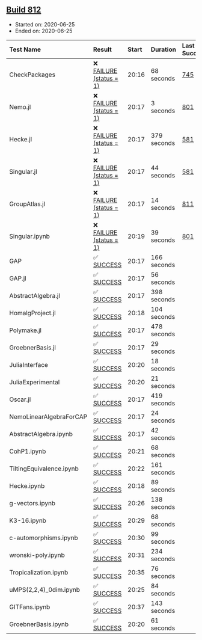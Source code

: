 ## [Build 812](https://oscarci.mathematik.uni-kl.de/job/oscar-julia-1.4/812/)

* Started on: 2020-06-25
* Ended on: 2020-06-25

| Test Name    | Result | Start | Duration | Last Success | First Failure |
|:-------------|:-------|:------|:---------|:-------------|:--------------|
| CheckPackages | ❌ [FAILURE (status = 1)](https://oscarci.mathematik.uni-kl.de/job/oscar-julia-1.4/812/artifact/logs/build-812/CheckPackages.log) | 20:16 | 68 seconds | [745](https://oscarci.mathematik.uni-kl.de/job/oscar-julia-1.4/745/) | [746](https://oscarci.mathematik.uni-kl.de/job/oscar-julia-1.4/746/) |
| Nemo.jl | ❌ [FAILURE (status = 1)](https://oscarci.mathematik.uni-kl.de/job/oscar-julia-1.4/812/artifact/logs/build-812/Nemo.jl.log) | 20:17 | 3 seconds | [801](https://oscarci.mathematik.uni-kl.de/job/oscar-julia-1.4/801/) | [802](https://oscarci.mathematik.uni-kl.de/job/oscar-julia-1.4/802/) |
| Hecke.jl | ❌ [FAILURE (status = 1)](https://oscarci.mathematik.uni-kl.de/job/oscar-julia-1.4/812/artifact/logs/build-812/Hecke.jl.log) | 20:17 | 379 seconds | [581](https://oscarci.mathematik.uni-kl.de/job/oscar-julia-1.4/581/) | [582](https://oscarci.mathematik.uni-kl.de/job/oscar-julia-1.4/582/) |
| Singular.jl | ❌ [FAILURE (status = 1)](https://oscarci.mathematik.uni-kl.de/job/oscar-julia-1.4/812/artifact/logs/build-812/Singular.jl.log) | 20:17 | 44 seconds | [581](https://oscarci.mathematik.uni-kl.de/job/oscar-julia-1.4/581/) | [582](https://oscarci.mathematik.uni-kl.de/job/oscar-julia-1.4/582/) |
| GroupAtlas.jl | ❌ [FAILURE (status = 1)](https://oscarci.mathematik.uni-kl.de/job/oscar-julia-1.4/812/artifact/logs/build-812/GroupAtlas.jl.log) | 20:17 | 14 seconds | [811](https://oscarci.mathematik.uni-kl.de/job/oscar-julia-1.4/811/) | [812](https://oscarci.mathematik.uni-kl.de/job/oscar-julia-1.4/812/) |
| Singular.ipynb | ❌ [FAILURE (status = 1)](https://oscarci.mathematik.uni-kl.de/job/oscar-julia-1.4/812/artifact/logs/build-812/Singular.ipynb.log) | 20:19 | 39 seconds | [801](https://oscarci.mathematik.uni-kl.de/job/oscar-julia-1.4/801/) | [802](https://oscarci.mathematik.uni-kl.de/job/oscar-julia-1.4/802/) |
| GAP | ✅ [SUCCESS](https://oscarci.mathematik.uni-kl.de/job/oscar-julia-1.4/812/artifact/logs/build-812/GAP.log) | 20:17 | 166 seconds |  |  |
| GAP.jl | ✅ [SUCCESS](https://oscarci.mathematik.uni-kl.de/job/oscar-julia-1.4/812/artifact/logs/build-812/GAP.jl.log) | 20:17 | 56 seconds |  |  |
| AbstractAlgebra.jl | ✅ [SUCCESS](https://oscarci.mathematik.uni-kl.de/job/oscar-julia-1.4/812/artifact/logs/build-812/AbstractAlgebra.jl.log) | 20:17 | 398 seconds |  |  |
| HomalgProject.jl | ✅ [SUCCESS](https://oscarci.mathematik.uni-kl.de/job/oscar-julia-1.4/812/artifact/logs/build-812/HomalgProject.jl.log) | 20:18 | 104 seconds |  |  |
| Polymake.jl | ✅ [SUCCESS](https://oscarci.mathematik.uni-kl.de/job/oscar-julia-1.4/812/artifact/logs/build-812/Polymake.jl.log) | 20:17 | 478 seconds |  |  |
| GroebnerBasis.jl | ✅ [SUCCESS](https://oscarci.mathematik.uni-kl.de/job/oscar-julia-1.4/812/artifact/logs/build-812/GroebnerBasis.jl.log) | 20:17 | 29 seconds |  |  |
| JuliaInterface | ✅ [SUCCESS](https://oscarci.mathematik.uni-kl.de/job/oscar-julia-1.4/812/artifact/logs/build-812/JuliaInterface.log) | 20:20 | 18 seconds |  |  |
| JuliaExperimental | ✅ [SUCCESS](https://oscarci.mathematik.uni-kl.de/job/oscar-julia-1.4/812/artifact/logs/build-812/JuliaExperimental.log) | 20:20 | 21 seconds |  |  |
| Oscar.jl | ✅ [SUCCESS](https://oscarci.mathematik.uni-kl.de/job/oscar-julia-1.4/812/artifact/logs/build-812/Oscar.jl.log) | 20:17 | 419 seconds |  |  |
| NemoLinearAlgebraForCAP | ✅ [SUCCESS](https://oscarci.mathematik.uni-kl.de/job/oscar-julia-1.4/812/artifact/logs/build-812/NemoLinearAlgebraForCAP.log) | 20:17 | 24 seconds |  |  |
| AbstractAlgebra.ipynb | ✅ [SUCCESS](https://oscarci.mathematik.uni-kl.de/job/oscar-julia-1.4/812/artifact/logs/build-812/AbstractAlgebra.ipynb.log) | 20:17 | 42 seconds |  |  |
| CohP1.ipynb | ✅ [SUCCESS](https://oscarci.mathematik.uni-kl.de/job/oscar-julia-1.4/812/artifact/logs/build-812/CohP1.ipynb.log) | 20:21 | 68 seconds |  |  |
| TiltingEquivalence.ipynb | ✅ [SUCCESS](https://oscarci.mathematik.uni-kl.de/job/oscar-julia-1.4/812/artifact/logs/build-812/TiltingEquivalence.ipynb.log) | 20:22 | 161 seconds |  |  |
| Hecke.ipynb | ✅ [SUCCESS](https://oscarci.mathematik.uni-kl.de/job/oscar-julia-1.4/812/artifact/logs/build-812/Hecke.ipynb.log) | 20:18 | 89 seconds |  |  |
| g-vectors.ipynb | ✅ [SUCCESS](https://oscarci.mathematik.uni-kl.de/job/oscar-julia-1.4/812/artifact/logs/build-812/g-vectors.ipynb.log) | 20:26 | 138 seconds |  |  |
| K3-16.ipynb | ✅ [SUCCESS](https://oscarci.mathematik.uni-kl.de/job/oscar-julia-1.4/812/artifact/logs/build-812/K3-16.ipynb.log) | 20:29 | 68 seconds |  |  |
| c-automorphisms.ipynb | ✅ [SUCCESS](https://oscarci.mathematik.uni-kl.de/job/oscar-julia-1.4/812/artifact/logs/build-812/c-automorphisms.ipynb.log) | 20:30 | 99 seconds |  |  |
| wronski-poly.ipynb | ✅ [SUCCESS](https://oscarci.mathematik.uni-kl.de/job/oscar-julia-1.4/812/artifact/logs/build-812/wronski-poly.ipynb.log) | 20:31 | 234 seconds |  |  |
| Tropicalization.ipynb | ✅ [SUCCESS](https://oscarci.mathematik.uni-kl.de/job/oscar-julia-1.4/812/artifact/logs/build-812/Tropicalization.ipynb.log) | 20:35 | 76 seconds |  |  |
| uMPS(2,2,4)_0dim.ipynb | ✅ [SUCCESS](https://oscarci.mathematik.uni-kl.de/job/oscar-julia-1.4/812/artifact/logs/build-812/uMPS-2-2-4-_0dim.ipynb.log) | 20:25 | 84 seconds |  |  |
| GITFans.ipynb | ✅ [SUCCESS](https://oscarci.mathematik.uni-kl.de/job/oscar-julia-1.4/812/artifact/logs/build-812/GITFans.ipynb.log) | 20:37 | 143 seconds |  |  |
| GroebnerBasis.ipynb | ✅ [SUCCESS](https://oscarci.mathematik.uni-kl.de/job/oscar-julia-1.4/812/artifact/logs/build-812/GroebnerBasis.ipynb.log) | 20:20 | 61 seconds |  |  |

